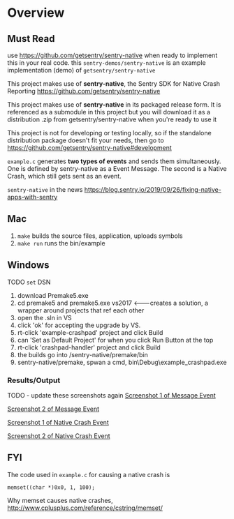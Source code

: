 # Overview
## Must Read

use https://github.com/getsentry/sentry-native when ready to implement this in your real code. this `sentry-demos/sentry-native` is an example implementation (demo) of `getsentry/sentry-native`

This project makes use of **sentry-native**, the Sentry SDK for Native Crash Reporting https://github.com/getsentry/sentry-native

This project makes use of **sentry-native** in its packaged release form. It is referenced as a submodule in this project but you will download it as a distribution .zip from getsentry/sentry-native when you're ready to use it

This project is not for developing or testing locally, so if the standalone distribution package doesn't fit your needs, then go to https://github.com/getsentry/sentry-native#development

`example.c` generates **two types of events** and sends them simultaneously. One is defined by sentry-native as a Event Message. The second is a Native Crash, which still gets sent as an event.

`sentry-native` in the news https://blog.sentry.io/2019/09/26/fixing-native-apps-with-sentry

## Mac
1. `make` builds the source files, application, uploads symbols
2. `make run` runs the bin/example

## Windows
TODO `set` DSN

1. download Premake5.exe
2. cd premake5 and 
premake5.exe vs2017 <---creates a solution, a wrapper around projects that ref each other
3. open the .sln in VS
4. click 'ok' for accepting the upgrade by VS.
5. rt-click 'example-crashpad' project and click Build
6. can 'Set as Default Project' for when you click Run Button at the top
7. rt-click 'crashpad-handler' project and click Build
8. the builds go into /sentry-native/premake/bin
9. sentry-native/premake, spwan a cmd, bin\Debug\example_crashpad.exe



### Results/Output
TODO - update these screenshots again
[Screenshot 1 of Message Event](screenshots/message-event-1.png)

[Screenshot 2 of Message Event](screenshots/message-event-2.png)

[Screenshot 1 of Native Crash Event](screenshots/native-crash-1.png)

[Screenshot 2 of Native Crash Event](screenshots/native-crash-2.png)

## FYI

The code used in `example.c` for causing a native crash is
```
memset((char *)0x0, 1, 100);
```
Why memset causes native crashes, http://www.cplusplus.com/reference/cstring/memset/
